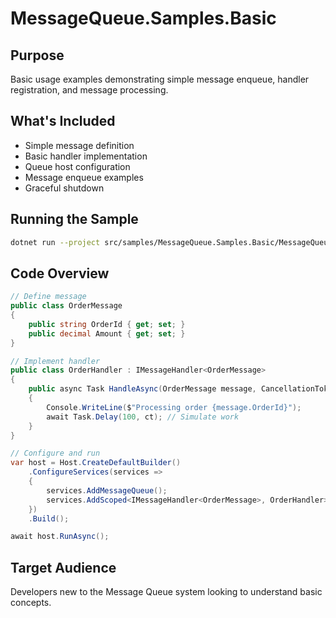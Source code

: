 # MessageQueue.Samples.Basic

## Purpose

Basic usage examples demonstrating simple message enqueue, handler registration, and message processing.

## What's Included

- Simple message definition
- Basic handler implementation
- Queue host configuration
- Message enqueue examples
- Graceful shutdown

## Running the Sample

```bash
dotnet run --project src/samples/MessageQueue.Samples.Basic/MessageQueue.Samples.Basic.csproj
```

## Code Overview

```csharp
// Define message
public class OrderMessage
{
    public string OrderId { get; set; }
    public decimal Amount { get; set; }
}

// Implement handler
public class OrderHandler : IMessageHandler<OrderMessage>
{
    public async Task HandleAsync(OrderMessage message, CancellationToken ct)
    {
        Console.WriteLine($"Processing order {message.OrderId}");
        await Task.Delay(100, ct); // Simulate work
    }
}

// Configure and run
var host = Host.CreateDefaultBuilder()
    .ConfigureServices(services =>
    {
        services.AddMessageQueue();
        services.AddScoped<IMessageHandler<OrderMessage>, OrderHandler>();
    })
    .Build();

await host.RunAsync();
```

## Target Audience

Developers new to the Message Queue system looking to understand basic concepts.
